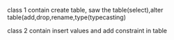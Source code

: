 class 1 contain create table, saw the table(select),alter table(add,drop,rename,type(typecasting)

class 2 contain insert values and add constraint in table
